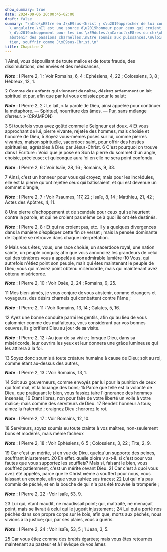 ```yaml
---
show_summary: true
date: 2024-09-06 20:00:45+02:00
draft: false
summary: "\nCro\xEEtre en J\xE9sus-Christ ; s\u2019approcher de lui comme de la pierre\
  \ angulaire.\nIl est une source d\u2019honneur pour ceux qui croient, et une pierre\
  \ d\u2019achoppement pour les incr\xE9dules.\nCaract\xE8res du chr\xE9tien.\nS\u2019\
  abstenir des passions charnelles.\nEtre soumis aux puissances.\nGloire du chr\xE9\
  tien, souffrir comme J\xE9sus-Christ.\n"
title: Chapitre 2
---
```





1 Ainsi, vous dépouillant de toute malice et de toute fraude, des dissimulations, des envies et des médisances,

***Note*** :  I Pierre 2, 1 : Voir Romains, 6, 4 ; Ephésiens, 4, 22 ; Colossiens, 3, 8 ; Hébreux, 12, 1.

2 Comme des enfants qui viennent de naître, désirez ardemment un lait spirituel et pur, afin que par lui vous croissiez pour le salut;

***Note*** :  I Pierre 2, 2 : Le lait, « la parole de Dieu, ainsi appelée pour continuer la métaphore. ― Spirituel, nourriture des âmes. ― Pur, sans mélange d’erreur. » (CRAMPON)

3 Si toutefois vous avez goûté comme le Seigneur est doux. 4 Et vous approchant de lui, pierre vivante, rejetée des hommes, mais choisie et honorée de Dieu, 5 Soyez vous-mêmes posés sur lui, comme pierres vivantes, maison spirituelle, sacerdoce saint, pour offrir des hosties spirituelles, agréables à Dieu par Jésus-Christ. 6 C'est pourquoi on trouve dans l'Ecriture : Voici que je pose en Sion la pierre du sommet d'un angle, choisie, précieuse; et quiconque aura foi en elle ne sera point confondu.

***Note*** :  I Pierre 2, 6 : Voir Isaïe, 28, 16 ; Romains, 9, 33.

7 Ainsi, c'est un honneur pour vous qui croyez; mais pour les incrédules, elle est la pierre qu'ont rejetée ceux qui bâtissaient, et qui est devenue un sommet d'angle,

***Note*** :  I Pierre 2, 7 : Voir Psaumes, 117, 22 ; Isaïe, 8, 14 ; Matthieu, 21, 42 ; Actes des Apôtres, 4, 11.

8 Une pierre d'achoppement et de scandale pour ceux qui se heurtent contre la parole, et qui ne croient pas même ce à quoi ils ont été destinés.

***Note*** :  I Pierre 2, 8 : Et qui ne croient pas, etc. Il y a quelques divergences dans la manière d’expliquer cette fin de verset ; mais la pensée dominante de l’apôtre se retrouve dans chaque interprétation.

9 Mais vous êtes, vous, une race choisie, un sacerdoce royal, une nation sainte, un peuple conquis; afin que vous annonciez les grandeurs de celui qui des ténèbres vous a appelés à son admirable lumière :10 Vous, qui autrefois n'étiez point son peuple, mais qui êtes maintenant le peuple de Dieu; vous qui n'aviez point obtenu miséricorde, mais qui maintenant avez obtenu miséricorde.

***Note*** :  I Pierre 2, 10 : Voir Osée, 2, 24 ; Romains, 9, 25.


11 Mes bien-aimés, je vous conjure de vous abstenir, comme étrangers et voyageurs, des désirs charnels qui combattent contre l'âme ;

***Note*** :  I Pierre 2, 11 : Voir Romains, 13, 14 ; Galates, 5, 16.

12 Ayez une bonne conduite parmi les gentils, afin qu'au lieu de vous calomnier comme des malfaiteurs, vous considérant par vos bonnes oeuvres, ils glorifient Dieu au jour de sa visite.

***Note*** :  I Pierre 2, 12 : Au jour de sa visite ; lorsque Dieu, dans sa miséricorde, leur ouvrira les yeux et leur donnera une grâce lumineuse qui les attirera à la foi.


13 Soyez donc soumis à toute créature humaine à cause de Dieu; soit au roi, comme étant au-dessus des autres,

***Note*** :  I Pierre 2, 13 : Voir Romains, 13, 1.

14 Soit aux gouverneurs, comme envoyés par lui pour la punition de ceux qui font mal, et la louange des bons; 15 Parce que telle est la volonté de Dieu, que pratiquant le bien, vous fassiez taire l'ignorance des hommes insensés; 16 Etant libres, non pour faire de votre liberté un voile à votre malice; mais comme des serviteurs de Dieu. 17 Rendez honneur à tous; aimez la fraternité ; craignez Dieu ; honorez le roi.

***Note*** :  I Pierre 2, 17 : Voir Romains, 12, 10.


18 Serviteurs, soyez soumis eu toute crainte à vos maîtres, non-seulement bons et modérés, mais même fâcheux.

***Note*** :  I Pierre 2, 18 : Voir Ephésiens, 6, 5 ; Colossiens, 3, 22 ; Tite, 2, 9.

19 Car c'est un mérite, si en vue de Dieu, quelqu'un supporte des peines, souffrant injustement. 20 En effet, quelle gloire y a-t-il, si c'est pour vos fautes que vous supportez les soufflets? Mais si, faisant le bien, vous souffrez patiemment, c'est un mérite devant Dieu. 21 Car c'est à quoi vous avez été appelés, parce que le Christ même a souffert pour nous, vous laissant un exemple, afin que vous suiviez ses traces; 22 Lui qui n'a pas commis de péché, et en la bouche de qui n'a pas été trouvée la tromperie ;

***Note*** :  I Pierre 2, 22 : Voir Isaïe, 53, 9.

23 Lui qui, étant maudit, ne maudissait point; qui, maltraité, ne menaçait point, mais se livrait à celui qui le jugeait injustement ; 24 Lui qui a porté nos péchés dans son propre corps sur le bois, afin que, morts aux péchés, nous vivions à la justice; qui, par ses plaies, vous a guéris.

***Note*** :  I Pierre 2, 24 : Voir Isaïe, 53, 5 ; 1 Jean, 3, 5.

25 Car vous étiez comme des brebis égarées; mais vous êtes retournés maintenant au pasteur et à l'évêque de vos âmes

